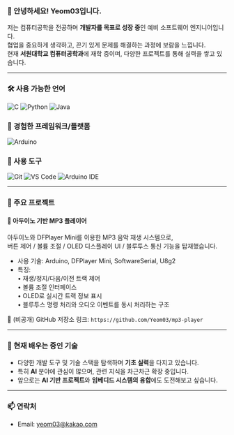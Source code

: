 ### 👋 안녕하세요! Yeom03입니다.

저는 컴퓨터공학을 전공하며 **개발자를 목표로 성장 중**인 예비 소프트웨어 엔지니어입니다.  
협업을 중요하게 생각하고, 끈기 있게 문제를 해결하는 과정에 보람을 느낍니다.  
현재 **서원대학교 컴퓨터공학과**에 재학 중이며, 다양한 프로젝트를 통해 실력을 쌓고 있습니다.

---

### 🛠️ 사용 가능한 언어
![C](https://img.shields.io/badge/C-A8B9CC?style=flat&logo=C&logoColor=white)
![Python](https://img.shields.io/badge/Python-3776AB?style=flat&logo=python&logoColor=white)
![Java](https://img.shields.io/badge/Java-007396?style=flat&logo=java&logoColor=white)

### 🔧 경험한 프레임워크/플랫폼
![Arduino](https://img.shields.io/badge/Arduino-00979D?style=flat&logo=arduino&logoColor=white)

### 🧰 사용 도구
![Git](https://img.shields.io/badge/Git-F05032?style=flat&logo=git&logoColor=white)
![VS Code](https://img.shields.io/badge/VS%20Code-007ACC?style=flat&logo=visualstudiocode&logoColor=white)
![Arduino IDE](https://img.shields.io/badge/Arduino%20IDE-00979D?style=flat&logo=arduino&logoColor=white)

---

### 🚀 주요 프로젝트

#### 🎵 아두이노 기반 MP3 플레이어
아두이노와 DFPlayer Mini를 이용한 MP3 음악 재생 시스템으로,  
버튼 제어 / 볼륨 조절 / OLED 디스플레이 UI / 블루투스 통신 기능을 탑재했습니다.

- 사용 기술: Arduino, DFPlayer Mini, SoftwareSerial, U8g2  
- 특징:  
  • 재생/정지/다음/이전 트랙 제어  
  • 볼륨 조절 인터페이스  
  • OLED로 실시간 트랙 정보 표시  
  • 블루투스 명령 처리와 오디오 이벤트를 동시 처리하는 구조

📁 (비공개) GitHub 저장소 링크: `https://github.com/Yeom03/mp3-player`

---

### 🧠 현재 배우는 중인 기술

- 다양한 개발 도구 및 기술 스택을 탐색하며 **기초 실력**을 다지고 있습니다.  
- 특히 **AI** 분야에 관심이 많으며, 관련 지식을 차근차근 확장 중입니다.  
- 앞으로는 **AI 기반 프로젝트**와 **임베디드 시스템의 융합**에도 도전해보고 싶습니다.

---

### 📫 연락처
- Email: yeom03@kakao.com
